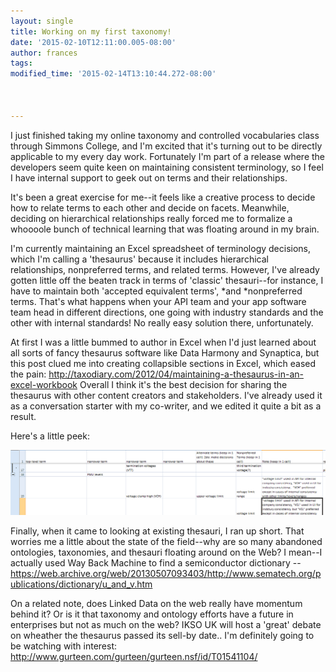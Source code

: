 ```yaml
---
layout: single
title: Working on my first taxonomy!
date: '2015-02-10T12:11:00.005-08:00'
author: frances
tags: 
modified_time: '2015-02-14T13:10:44.272-08:00'



---
```




I just finished taking my online taxonomy and controlled vocabularies class 
through Simmons College, and I'm excited that it's turning out to be directly 
applicable to my every day work. Fortunately I'm part of a release where the 
developers seem quite keen on maintaining consistent terminology, so I feel I 
have internal support to geek out on terms and their relationships. 

It's been a great exercise for me--it feels like a creative process to decide 
how to relate terms to each other and decide on facets. Meanwhile, deciding on 
hierarchical relationships really forced me to formalize a whoooole bunch of 
technical learning that was floating around in my brain. 

I'm currently maintaining an Excel spreadsheet of terminology decisions, which 
I'm calling a 'thesaurus' because it includes hierarchical relationships, 
nonpreferred terms, and related terms. However, I've already gotten little off 
the beaten track in terms of 'classic' thesauri--for instance, I have to 
maintain both 'accepted equivalent terms', *and *nonpreferred terms. That's 
what happens when your API team and your app software team head in different 
directions, one going with industry standards and the other with internal 
standards!  No really easy solution there, unfortunately. 

At first I was a little bummed to author in Excel when I'd just learned about 
all sorts of fancy thesaurus software like Data Harmony and Synaptica, but 
this post clued me into creating collapsible sections in Excel, which eased 
the pain: 
http://taxodiary.com/2012/04/maintaining-a-thesaurus-in-an-excel-workbook 
 Overall I think it's the best decision for sharing the thesaurus with other 
content creators and stakeholders. I've already used it as a conversation 
starter with my co-writer, and we edited it quite a bit as a result. 

Here's a little peek: 


![taxonomy](/assets/images/taxonomy.png)



Finally, when it came to looking at existing thesauri, I ran up short. That 
worries me a little about the state of the field--why are so many abandoned 
ontologies, taxonomies, and thesauri floating around on the Web? I mean--I 
actually used Way Back Machine to find a semiconductor dictionary -- https://web.archive.org/web/20130507093403/http://www.sematech.org/publications/dictionary/u_and_v.htm

On a 
related note, does Linked Data on the web really have momentum behind it?  Or 
is it that taxonomy and ontology efforts have a future in enterprises but not 
as much on the web? IKSO UK will host a 'great' debate on wheather the thesaurus passed its sell-by date.. I'm definitely going to be watching  with 
interest: http://www.gurteen.com/gurteen/gurteen.nsf/id/T01541104/
 
 
 